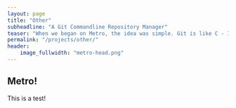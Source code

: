 ```yaml
---
layout: page
title: "Other"
subheadline: "A Git Commandline Repository Manager"
teaser: "When we began on Metro, the idea was simple. Git is like C - Incredibly powerful, but you need to know your way around it. For anything but the most basic things, you need to look it up."
permalink: "/projects/other/"
header:
    image_fullwidth: "metro-head.png"
---
```


## Metro!
This is a test!